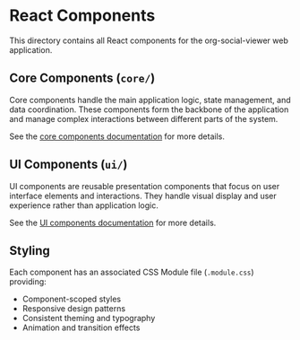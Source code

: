 # React Components

This directory contains all React components for the org-social-viewer web application.

## Core Components (`core/`)
Core components handle the main application logic, state management, and data coordination. These components form the backbone of the application and manage complex interactions between different parts of the system.

See the [core components documentation](core/README.md) for more details.

## UI Components (`ui/`)  
UI components are reusable presentation components that focus on user interface elements and interactions. They handle visual display and user experience rather than application logic.

See the [UI components documentation](ui/README.md) for more details.

## Styling

Each component has an associated CSS Module file (`.module.css`) providing:
- Component-scoped styles
- Responsive design patterns
- Consistent theming and typography
- Animation and transition effects
